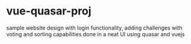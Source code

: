 # vue-quasar-proj
 sample website design with login functionality, adding challenges with voting and sorting capabilities done in a neat UI using quasar and vuejs
